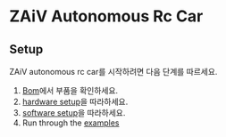 # ZAiV Autonomous Rc Car

## Setup

ZAiV autonomous rc car를 시작하려면 다음 단계를 따르세요.
<!--img src="./docs_imagse/test1.png" height=256-->
1. [Bom](docs/Bom.md)에서 부품을 확인하세요.
2. [hardware setup](./docs/hardware_setup.md)을 따라하세요.
3. [software setup](./docs/software_setup.md)을 따라하세요.
4. Run through the [examples](docs/examples.md)



<!--
## Bom


## Hardware Setup

## Software Setup



 < 6/01/2021 - JetPack 4.5.1 based image is updated. It is pre-configured for JetRacer. Detail [here](https://github.com/NVIDIA-AI-IOT/jetracer/blob/master/docs/software_setup.md#latest-release--but-not-yet-fully-verified--). >


< img src="https://user-images.githubusercontent.com/4212806/67442981-ce459e00-f5b7-11e9-9c8a-14ab360decb8.gif" height=256>

JetRacer is an autonomous AI racecar using NVIDIA Jetson Nano.  With JetRacer you will

* Go fast - Optimize for high framerates to move at high speeds

* Have fun - Follow examples and program interactively from your web browser

By building and experimenting with JetRacer you will create fast AI pipelines and push the boundaries of speed.

To get started, follow the [setup](#setup) below.

## Cars

There are two different JetRacer cars that you can build.  They differ primarily in size and speed.  Which one to pick depends on your use case


## Examples

JetRacer comes with a couple examples to get you up and running.  The examples are in the format of Jupyter Notebooks, which are interactive documents which combine text, code, and visualization.  Once you've completed the notebooks, start tweaking them to create your own racing software!

### Example 1 - Basic motion

In this example you'll learn to progam JetRacer programatically from your web browser.  Learn more in the [examples](docs/examples.md) documentation.

<img src="https://user-images.githubusercontent.com/4212806/60383497-68d90a80-9a26-11e9-9a18-778b7d3a3221w.gif" height=300/>

### Example 2 - Road following

In this example, you'll teach JetRacer how to follow a road using AI.  After training the neural network using the [interactive training notebook](notebooks/interactive_regression.ipynb), you'll optimize the model using NVIDIA TensorRT and deploy for a live demo. Learn more in the [examples](docs/examples.md).

<img src="https://user-images.githubusercontent.com/4212806/60383389-bd7b8600-9a24-11e9-9f64-926e5edb52ccw.gif" height=300/-->

